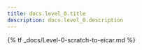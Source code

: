 ```yaml
---
title: docs.level_0.title
description: docs.level_0.description
---
```


{% tf _docs/Level-0-scratch-to-eicar.md %}
